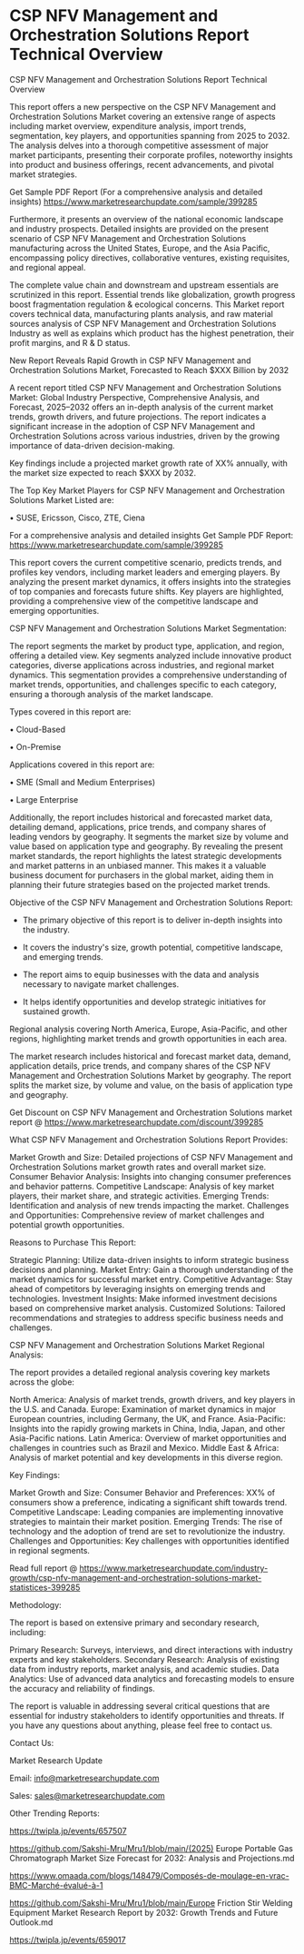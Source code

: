 # CSP NFV Management and Orchestration Solutions Report Technical Overview
CSP NFV Management and Orchestration Solutions Report Technical Overview

This report offers a new perspective on the CSP NFV Management and Orchestration Solutions Market covering an extensive range of aspects including market overview, expenditure analysis, import trends, segmentation, key players, and opportunities spanning from 2025 to 2032. The analysis delves into a thorough competitive assessment of major market participants, presenting their corporate profiles, noteworthy insights into product and business offerings, recent advancements, and pivotal market strategies.

Get Sample PDF Report (For a comprehensive analysis and detailed insights) https://www.marketresearchupdate.com/sample/399285

Furthermore, it presents an overview of the national economic landscape and industry prospects. Detailed insights are provided on the present scenario of CSP NFV Management and Orchestration Solutions manufacturing across the United States, Europe, and the Asia Pacific, encompassing policy directives, collaborative ventures, existing requisites, and regional appeal.

The complete value chain and downstream and upstream essentials are scrutinized in this report. Essential trends like globalization, growth progress boost fragmentation regulation & ecological concerns. This Market report covers technical data, manufacturing plants analysis, and raw material sources analysis of CSP NFV Management and Orchestration Solutions Industry as well as explains which product has the highest penetration, their profit margins, and R & D status.

New Report Reveals Rapid Growth in CSP NFV Management and Orchestration Solutions Market, Forecasted to Reach $XXX Billion by 2032

A recent report titled CSP NFV Management and Orchestration Solutions Market: Global Industry Perspective, Comprehensive Analysis, and Forecast, 2025–2032 offers an in-depth analysis of the current market trends, growth drivers, and future projections. The report indicates a significant increase in the adoption of CSP NFV Management and Orchestration Solutions across various industries, driven by the growing importance of data-driven decision-making.

Key findings include a projected market growth rate of XX% annually, with the market size expected to reach $XXX by 2032.

The Top Key Market Players for CSP NFV Management and Orchestration Solutions Market Listed are:

• SUSE, Ericsson, Cisco, ZTE, Ciena

For a comprehensive analysis and detailed insights Get Sample PDF Report: https://www.marketresearchupdate.com/sample/399285

This report covers the current competitive scenario, predicts trends, and profiles key vendors, including market leaders and emerging players. By analyzing the present market dynamics, it offers insights into the strategies of top companies and forecasts future shifts. Key players are highlighted, providing a comprehensive view of the competitive landscape and emerging opportunities.

CSP NFV Management and Orchestration Solutions Market Segmentation:

The report segments the market by product type, application, and region, offering a detailed view. Key segments analyzed include innovative product categories, diverse applications across industries, and regional market dynamics. This segmentation provides a comprehensive understanding of market trends, opportunities, and challenges specific to each category, ensuring a thorough analysis of the market landscape.

Types covered in this report are:

• Cloud-Based

• On-Premise

Applications covered in this report are:

• SME (Small and Medium Enterprises)

• Large Enterprise

Additionally, the report includes historical and forecasted market data, detailing demand, applications, price trends, and company shares of leading vendors by geography. It segments the market size by volume and value based on application type and geography. By revealing the present market standards, the report highlights the latest strategic developments and market patterns in an unbiased manner. This makes it a valuable business document for purchasers in the global market, aiding them in planning their future strategies based on the projected market trends.

Objective of the CSP NFV Management and Orchestration Solutions Report:

- The primary objective of this report is to deliver in-depth insights into the industry.

- It covers the industry's size, growth potential, competitive landscape, and emerging trends.

- The report aims to equip businesses with the data and analysis necessary to navigate market challenges.

- It helps identify opportunities and develop strategic initiatives for sustained growth.

Regional analysis covering North America, Europe, Asia-Pacific, and other regions, highlighting market trends and growth opportunities in each area.

The market research includes historical and forecast market data, demand, application details, price trends, and company shares of the CSP NFV Management and Orchestration Solutions Market by geography. The report splits the market size, by volume and value, on the basis of application type and geography.

Get Discount on CSP NFV Management and Orchestration Solutions market report @ https://www.marketresearchupdate.com/discount/399285

What CSP NFV Management and Orchestration Solutions Report Provides:

Market Growth and Size: Detailed projections of CSP NFV Management and Orchestration Solutions market growth rates and overall market size.
Consumer Behavior Analysis: Insights into changing consumer preferences and behavior patterns.
Competitive Landscape: Analysis of key market players, their market share, and strategic activities.
Emerging Trends: Identification and analysis of new trends impacting the market.
Challenges and Opportunities: Comprehensive review of market challenges and potential growth opportunities.

Reasons to Purchase This Report:

Strategic Planning: Utilize data-driven insights to inform strategic business decisions and planning.
Market Entry: Gain a thorough understanding of the market dynamics for successful market entry.
Competitive Advantage: Stay ahead of competitors by leveraging insights on emerging trends and technologies.
Investment Insights: Make informed investment decisions based on comprehensive market analysis.
Customized Solutions: Tailored recommendations and strategies to address specific business needs and challenges.

CSP NFV Management and Orchestration Solutions Market Regional Analysis:

The report provides a detailed regional analysis covering key markets across the globe:

North America: Analysis of market trends, growth drivers, and key players in the U.S. and Canada.
Europe: Examination of market dynamics in major European countries, including Germany, the UK, and France.
Asia-Pacific: Insights into the rapidly growing markets in China, India, Japan, and other Asia-Pacific nations.
Latin America: Overview of market opportunities and challenges in countries such as Brazil and Mexico.
Middle East & Africa: Analysis of market potential and key developments in this diverse region.

Key Findings:

Market Growth and Size:
Consumer Behavior and Preferences: XX% of consumers show a preference, indicating a significant shift towards trend.
Competitive Landscape: Leading companies are implementing innovative strategies to maintain their market position.
Emerging Trends: The rise of technology and the adoption of trend are set to revolutionize the industry.
Challenges and Opportunities: Key challenges with opportunities identified in regional segments.

Read full report @ https://www.marketresearchupdate.com/industry-growth/csp-nfv-management-and-orchestration-solutions-market-statistices-399285

Methodology:

The report is based on extensive primary and secondary research, including:

Primary Research: Surveys, interviews, and direct interactions with industry experts and key stakeholders.
Secondary Research: Analysis of existing data from industry reports, market analysis, and academic studies.
Data Analytics: Use of advanced data analytics and forecasting models to ensure the accuracy and reliability of findings.

The report is valuable in addressing several critical questions that are essential for industry stakeholders to identify opportunities and threats. If you have any questions about anything, please feel free to contact us.

Contact Us:

Market Research Update

Email: info@marketresearchupdate.com

Sales: sales@marketresearchupdate.com

Other Trending Reports:

https://twipla.jp/events/657507

https://github.com/Sakshi-Mru/Mru1/blob/main/(2025) Europe Portable Gas Chromatograph Market Size Forecast for 2032: Analysis and Projections.md

https://www.omaada.com/blogs/148479/Composés-de-moulage-en-vrac-BMC-Marché-évalué-à-1

https://github.com/Sakshi-Mru/Mru1/blob/main/Europe Friction Stir Welding Equipment Market Research Report by 2032: Growth Trends and Future Outlook.md

https://twipla.jp/events/659017
